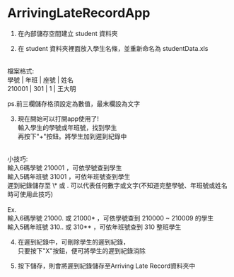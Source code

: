 ArrivingLateRecordApp
================

1. 在內部儲存空間建立 student 資料夾<br>

2. 在 student 資料夾裡面放入學生名條，並重新命名為 studentData.xls<br>
<br>
檔案格式:<br>
   學號  | 年班 | 座號 |  姓名<br>
  210001 | 301 | 1 | 王大明<br>
  
  ps.前三欄儲存格須設定為數值，最末欄設為文字<br>

3. 現在開始可以打開app使用了!<br>
輸入學生的學號或年班號，找到學生<br>
再按下"+"按鈕。將學生加到遲到紀錄中<br>
<br>
小技巧:<br>
輸入6碼學號 210001 ，可依學號查到學生<br>
輸入5碼年班號 31001 ，可依年班號查到學生<br>遲到紀錄儲存至
 \* 或 . 可以代表任何數字或文字(不知道完整學號、年班號或姓名時可使用此技巧)<br>
<br>
Ex.<br>
輸入6碼學號 21000. 或 21000* ，可依學號查到 210000 ~ 210009 的學生<br>
輸入5碼年班號 310.. 或 310** ，可依年班號查到 310 整班學生<br>

4. 在遲到紀錄中，可刪除學生的遲到紀錄，<br>
只要按下"X"按鈕，便可將學生的遲到紀錄消除<br>

5. 按下儲存，則會將遲到紀錄儲存至Arriving Late Record資料夾中
